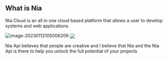 ## What is Nia

Nia Cloud is an all in one cloud based platform that allows a user to develop systems and web applications.

![image-20230112105006206](https://i.ibb.co/1mhS3d1/welcome-to-Home.png)
<img src="https://i.ibb.co/1mhS3d1/welcome-to-Home.png" align="center"/>


Nia Api believes that people are creative and l believe that Nia and the Nia Api is there to help you unlock the full potential of your projects
